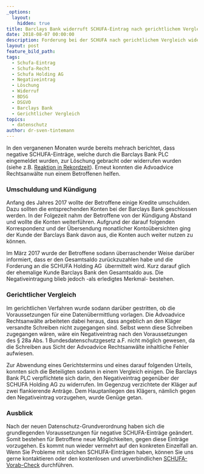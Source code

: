 ```yaml
---
_options:
  layout:
    hidden: true
title: Barclays Bank widerruft SCHUFA-Eintrag nach gerichtlichem Vergleich
date: 2018-08-07 00:00:00
description: Forderung bei der SCHUFA nach gerichtlichem Vergleich widerrufen.
layout: post
feature_bild_path:
tags:
  - Schufa-Eintrag
  - Schufa-Recht
  - Schufa Holding AG
  - Negativeintrag
  - Löschung
  - Widerruf
  - BDSG
  - DSGVO
  - Barclays Bank
  - Gerichtlicher Vergleich
topics:
  - datenschutz
author: dr-sven-tintemann
---
```


In den verganenen Monaten wurde bereits mehrach berichtet, dass negative SCHUFA-Einträge, welche durch die Barclays Bank PLC eingemeldet wurden, zur Löschung gebracht oder widerrufen wurden (siehe z.B. [Reaktion in Rekordzeit](https://advoadvice.de/blog/schufa-eintrag-der-barclays-bank-reaktion-in-rekordzeit/)). Erneut konnten die Advoadvice Rechtsanwälte nun einem Betroffenen helfen.

### Umschuldung und Kündigung

Anfang des Jahres 2017 wollte der Betroffene einige Kredite umschulden. Dazu sollten die entsprechenden Konten bei der Barclays Bank geschlossen werden. In der Folgezeit nahm der Betroffene von der Kündigung Abstand und wollte die Konten weiterführen. Aufgrund der darauf folgenden Korrespondenz und der Übersendung monatlicher Kontoübersichten ging der Kunde der Barclays Bank davon aus, die Konten auch weiter nutzen zu können.

Im März 2017 wurde der Betroffene sodann überraschender Weise darüber informiert, dass er den Gesamtsaldo zurückzuzahlen habe und die Forderung an die SCHUFA Holding AG  übermittelt wird. Kurz darauf glich der ehemalige Kunde Barclays Bank den Gesamtsaldo aus. Die Negativeintragung blieb jedoch -als erledigtes Merkmal- bestehen.

### Gerichtlicher Vergleich

Im gerichtlichen Verfahren wurde sodann darüber gestritten, ob die Voraussetzungen für eine Datenübermittlung vorlagen. Die Advoadvice Rechtsanwälte arbeiteten dabei heraus, dass angeblich an den Kläger versandte Schreiben nicht zugegangen sind. Selbst wenn diese Schreiben zugegangen wären, wäre ein Negativeintrag nach den Voraussetzungen des § 28a Abs. 1 Bundesdatenschutzgesetz a.F. nicht möglich gewesen, da die Schreiben aus Sicht der Advoadvice Rechtsanwälte inhaltliche Fehler aufwiesen.

Zur Abwendung eines Gerichtstermins und eines darauf folgenden Urteils, konnten sich die Beteiligten sodann in einem Vergleich einigen. Die Barclays Bank PLC verpflichtete sich darin, den Negativeintrag gegenüber der SCHUFA Holding AG zu widerrufen. Im Gegenzug verzichtete der Kläger auf zwei flankierende Anträge. Dem Hauptanliegen des Klägers, nämlich gegen den Negativeintrag vorzugehen, wurde Genüge getan.

### Ausblick

Nach der neuen Datenschutz-Grundverordnung haben sich die grundlegenden Voraussetzungen für negative SCHUFA-Einträge geändert. Somit bestehen für Betroffene neue Möglichkeiten, gegen diese Einträge vorzugehen. Es kommt nun wieder vermehrt auf den konkreten Einzelfall an. Wenn Sie Probleme mit solchen SCHUFA-Einträgen haben, können Sie uns gerne kontaktieren oder den kostenlosen und unverbindlichen [SCHUFA-Vorab-Check](https://advoadvice.de/schufa-beratung/) durchführen.